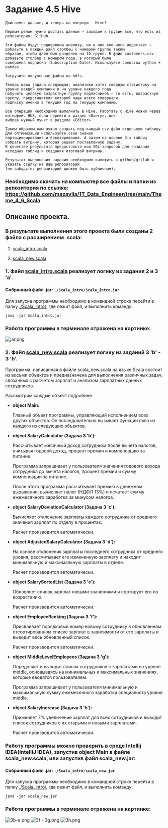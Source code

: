 # Задание 4.5 Hive
```
Двигаемся дальше, и теперь на очереди — Hive!

Первым делом нужно достать данные — заходим и грузим все, что есть из репозитория: GitHub.

Эти файлы будут подвержены анализу, но в них кое-чего недостает — добавьте в каждый файл столбец с номером группы таким 
образом, чтобы файл был разделен на 10 групп. В файл customers.csv добавьте столбец с номером года, в который была 
совершена подписка (Subscription Date). Используйте средства python + pandas.

Загрузите полученные файлы на hdfs. 

Теперь ваша задача следующая: аналитики хотят сводную статистику на уровне каждой компании и на уровне каждого года 
получить целевую возрастную группу подписчиков — то есть, возрастную группу, представители которой чаще всего совершали 
подписку именно в текущий год на текущую компанию. 

Все операции необходимо выполнить в Hive. Работать с Hive можно через интерфейс HUE, если перейти в раздел «Query», или 
выбрав нужный пункт в разделе «Editor».

Таким образом вам нужно создать под каждый csv-файл отдельную таблицу. Для оптимизации используйте свои знания 
партиционирования и бакетирования. А затем на основе 3-х таблиц собрать витрину, которая решает поставленную задачу. 
В качестве результата предоставьте код SQL-запросов для создания исходных таблиц и создания итоговой витрины.

Результат выполнения задания необходимо выложить в github/gitlab и указать ссылку на Ваш репозиторий 
(не забудьте: репозиторий должен быть публичным).
```
### Необходимо скачать на компьютер все файлы и папки из репозитория по ссылке: https://github.com/mazavlia/1T_Data_Engineer/tree/main/Theme_4_6_Scala

## Описание проекта.

### В результате выполнения этого проекта были созданы 2 файла с расширением .scala:

1. [scala_intro.scala](./Scala_intro/src/main/scala/scala_intro.scala)

2. [scala_new.scala](./Scala_intro/src/main/scala/scala_new.scala)

### 1. Файл [scala_intro.scala](./Scala_intro/src/main/scala/scala_intro.scala) реализует логику из задания 2 и 3 'a'.

#### Собранный файл .jar: ```./Scala_intro/Scala_intro.jar```

Для запуска программы необходимо в командной строке перейти в папку [./Scala_intro/](./Scala_intro/), где лежит файл, и выполнить команду:

```java -jar Scala_intro.jar```

### Работа программы в терминале отражена на картинке:
![jar.png](./pictures/jar.png)

### 2. Файл [scala_new.scala](./Scala_intro/src/main/scala/scala_new.scala) реализует логику из заданий 3 'b' - 3 'h'.

Программа, написанная в файле scala_new.scala на языке Scala состоит из восьми объектов и предназначена для выполнения различных задач, связанных с расчетом зарплат и анализом зарплатных данных сотрудников. 

Рассмотрим каждый объект подробнее.

+ **object Main:**

    Главный объект программы, управляющий исполнением всех других объектов. Он последовательно вызывает функции main из каждого из следующих объектов.

+ **object SalaryCalculator (Задача 3 'b'):**

    Рассчитывает месячный доход сотрудника после вычета налогов, учитывая годовой доход, процент премии и компенсацию за питание.

    Программа запрашивает у пользователя значения годового дохода сотрудника до вычета налогов, процент премии и сумму компенсации за питание.

    После этого программа рассчитывает премию в денежном выражении, вычисляет налог (НДФЛ 13%) и печатает сумму ежемесячного заработка за минусом налогов. 

+ **object SalaryDeviationCalculator (Задача 3 'c'):**
    
    Вычисляет отклонение зарплаты каждого сотрудника от среднего значения зарплат по отделу в процентах.
    
    Расчет производится автоматически.

+ **object AdjustedSalaryCalculator (Задача 3 'd'):** 

    На основе отклонения зарплаты последнего сотрудника от среднего уровня, рассчитывает его измененную зарплату и находит минимальную и максимальную зарплаты в отделе.

    Расчет производится автоматически.

+ **object SalarySortedList (Задача 3 'e'):**

    Обновляет список зарплат новыми значениями и сортирует его по возрастанию.

    Расчет производится автоматически.

+ **object EmployeeRanking  (Задача 3 'f'):**

    Присваивает порядковый номер новому сотруднику в обновленном отсортированном списке зарплат в зависимости от его зарплаты и выводит весь обновленный список.

    Расчет производится автоматически.

+ **object MiddleLevelEmployees (Задача 3 'g'):**

    Определяет и выводит список сотрудников с зарплатами на уровне middle, основываясь на минимальных и максимальных значениях, которые вводятся пользователем.

    Программа запрашивает у пользователя минимальную и максимальную сумму ежемесячного заработка специалиста уровня middle.

+ **object SalaryIncrease (Задача 3 'h'):**

    Применяет 7% увеличение зарплат для всех сотрудников и выводит список сотрудников с их старыми и новыми зарплатами.

    Расчет производится автоматически.

### Работу программы можно проверить в среде Intellij IDEA(IntelliJ IDEA), запустив object Main в файле scala_new.scala, или запустив файл scala_new.jar:

#### Собранный файл .jar: ```./Scala_intro/scala_new.jar```

Для запуска программы необходимо в командной строке перейти в папку [./Scala_intro/](./Scala_intro/), где лежит файл, и выполнить команду:

```java -jar scala_new.jar```

### Работа программы в терминале отражена на картинке:

![3b-e.png](pictures%2F3b-e.png)
![3f - 3g.png](pictures%2F3f%20-%203g.png)
![3h.png](pictures%2F3h.png)